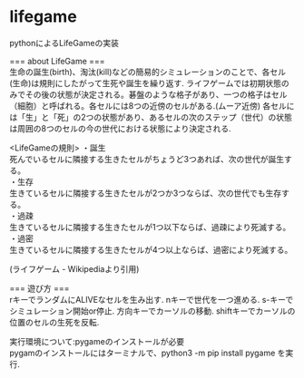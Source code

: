# lifegame
pythonによるLifeGameの実装


=== about LifeGame ===  
生命の誕生(birth)、淘汰(kill)などの簡易的シミュレーションのことで、各セル(生命)は規則にしたがって生死や誕生を繰り返す.
ライフゲームでは初期状態のみでその後の状態が決定される。碁盤のような格子があり、一つの格子はセル（細胞）と呼ばれる。各セルには8つの近傍のセルがある.(ムーア近傍)
各セルには「生」と「死」の2つの状態があり、あるセルの次のステップ（世代）の状態は周囲の8つのセルの今の世代における状態により決定される.


<LifeGameの規則>
・誕生  
死んでいるセルに隣接する生きたセルがちょうど3つあれば、次の世代が誕生する。  
・生存  
生きているセルに隣接する生きたセルが2つか3つならば、次の世代でも生存する。  
・過疎  
生きているセルに隣接する生きたセルが1つ以下ならば、過疎により死滅する。  
・過密  
生きているセルに隣接する生きたセルが4つ以上ならば、過密により死滅する。  


(ライフゲーム - Wikipediaより引用)


=== 遊び方 ===  
rキーでランダムにALIVEなセルを生み出す.
nキーで世代を一つ進める.
s-キーでシミュレーション開始or停止.
方向キーでカーソルの移動.
shiftキーでカーソルの位置のセルの生死を反転.


実行環境について:pygameのインストールが必要  
pygamのインストールにはターミナルで、python3 -m pip install pygame を実行.  
